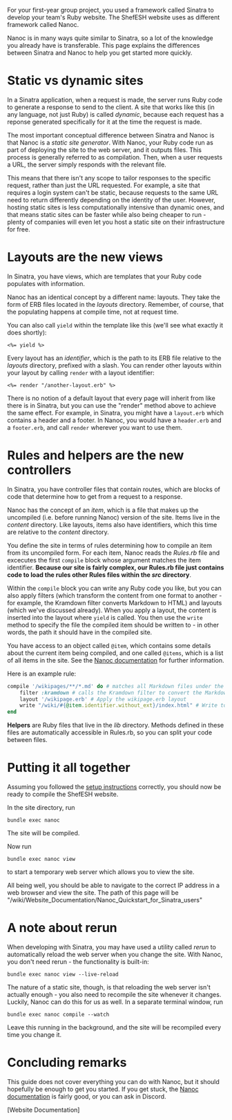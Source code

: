 For your first-year group project, you used a framework called Sinatra to develop your team's Ruby website.  The ShefESH website uses as different framework called Nanoc.

Nanoc is in many ways quite similar to Sinatra, so a lot of the knowledge you already have is transferable. This page explains the differences between Sinatra and Nanoc to help you get started more quickly.

# Static vs dynamic sites

In a Sinatra application, when a request is made, the server runs Ruby code to generate a response to send to the client. A site that works like this (in any language, not just Ruby) is called _dynamic_, because each request has a reponse generated specifically for it at the time the request is made.

The most important conceptual difference between Sinatra and Nanoc is that Nanoc is a _static site generator_. With Nanoc, your Ruby code run as part of deploying the site to the web server, and it outputs files. This process is generally referred to as compilation. Then, when a user requests a URL, the server simply responds with the relevant file.

This means that there isn't any scope to tailor responses to the specific request, rather than just the URL requested. For example, a site that requires a login system can't be static, because requests to the same URL need to return differently depending on the identity of the user. However, hosting static sites is less computationally intensive than dynamic ones, and that means static sites can be faster while also being cheaper to run - plenty of companies will even let you host a static site on their infrastructure for free. 

# Layouts are the new views

In Sinatra, you have views, which are templates that your Ruby code populates with information.

Nanoc has an identical concept by a different name: layouts. They take the form of ERB files located in the _layouts_ directory. Remember, of course, that the populating happens at compile time, not at request time.

You can also call `yield` within the template like this (we'll see what exactly it does shortly):
```
<%= yield %>
```

Every layout has an _identifier_, which is the path to its ERB file relative to the _layouts_ directory, prefixed with a slash. You can render other layouts within your layout by calling `render` with a layout identifier:
```
<%= render "/another-layout.erb" %>
```

There is no notion of a default layout that every page will inherit from like there is in Sinatra, but you can use the "render" method above to achieve the same effect. For example, in Sinatra, you might have a `layout.erb` which contains a header and a footer. In Nanoc, you would have a `header.erb` and a `footer.erb`, and call `render` wherever you want to use them.

# Rules and helpers are the new controllers

In Sinatra, you have controller files that contain routes, which are blocks of code that determine how to get from a request to a response.

Nanoc has the concept of an _item_, which is a file that makes up the uncompiled (i.e. before running Nanoc) version of the site. Items live in the _content_ directory. Like layouts, items also have identifiers, which this time are relative to the _content_ directory.

You define the site in terms of rules determining how to compile an item from its uncompiled form. For each item, Nanoc reads the _Rules.rb_ file and excecutes the first `compile` block whose argument matches the item identifier. **Because our site is fairly complex, our Rules.rb file just contains code to load the rules other Rules files within the _src_ directory**.

Within the `compile` block you can write any Ruby code you like, but you can also apply filters (which transform the content from one format to another - for example, the Kramdown filter converts Markdown to HTML) and layouts (which we've discussed already). When you apply a layout, the content is inserted into the layout where `yield` is called. You then use the `write` method to specify the file the compiled item should be written to - in other words, the path it should have in the compiled site.

You have access to an object called `@item`, which contains some details about the current item being compiled, and one called `@items`, which is a list of all items in the site. See the [Nanoc documentation](https://nanoc.app/doc/reference/variables/#item) for further information.

Here is an example rule:

```ruby
compile '/wikipages/**/*.md' do # matches all Markdown files under the wikipages directory 
    filter :kramdown # calls the Kramdown filter to convert the Markdown to HTML
    layout '/wikipage.erb' # Apply the wikipage.erb layout
    write "/wiki/#{@item.identifier.without_ext}/index.html" # Write to file
end
```

**Helpers** are Ruby files that live in the _lib_ directory. Methods defined in these files are automatically accessible in Rules.rb, so you can split your code between files.

# Putting it all together

Assuming you followed the [setup instructions](../Setting_Up_Your_Environment/) correctly, you should now be ready to compile the ShefESH website.

In the site directory, run
```
bundle exec nanoc
```

The site will be compiled.

Now run
```
bundle exec nanoc view
```

to start a temporary web server which allows you to view the site.

All being well, you should be able to navigate to the correct IP address in a web browser and view the site. The path of this page will be "/wiki/Website_Documentation/Nanoc_Quickstart_for_Sinatra_users"

# A note about rerun

When developing with Sinatra, you may have used a utility called _rerun_ to automatically reload the web server when you change the site. With Nanoc, you don't need rerun  - the functionality is built-in:

```
bundle exec nanoc view --live-reload
```

The nature of a static site, though, is that reloading the web server isn't actually enough - you also need to recompile the site whenever it changes. Luckily, Nanoc can do this for us as well. In a separate terminal window, run

```
bundle exec nanoc compile --watch
```

Leave this running in the background, and the site will be recompiled every time you change it.

# Concluding remarks

This guide does not cover everything you can do with Nanoc, but it should hopefully be enough to get you started. If you get stuck, the [Nanoc documentation](https://nanoc.app/about/) is fairly good, or you can ask in Discord.

[Website Documentation]